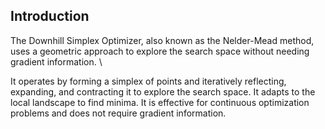 ## Introduction

The Downhill Simplex Optimizer, also known as the Nelder-Mead method, uses a geometric approach to explore the search space without needing gradient information. \\

It operates by forming a simplex of points and iteratively reflecting, expanding, and contracting it to explore the search space. It adapts to the local landscape to find minima. It is effective for continuous optimization problems and does not require gradient information.